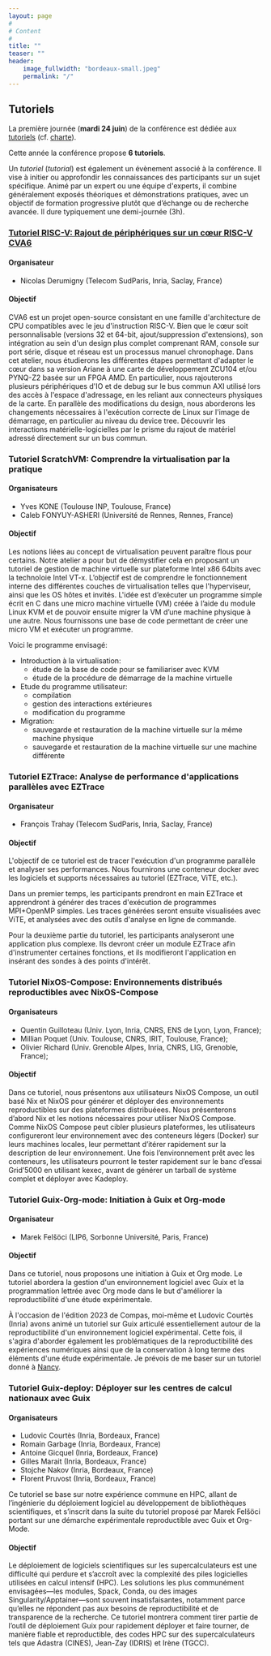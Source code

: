 ```yaml
---
layout: page
#
# Content
#
title: ""
teaser: ""
header:
    image_fullwidth: "bordeaux-small.jpeg"
    permalink: "/"
---
```



## **Tutoriels**

La première journée (**mardi 24 juin**) de la conférence est dédiée aux
[tutoriels](https://2025.compas-conference.fr/tutoriaux/) (cf.
[charte](https://www.compas-conference.fr/organisation/charte/)).

Cette année la conférence propose **6 tutoriels**.

Un *tutoriel* (*tutorial*) est également un évènement associé à la
conférence. Il vise à initier ou approfondir les connaissances des
participants sur un sujet spécifique. Animé par un expert ou une
équipe d'experts, il combine généralement exposés théoriques et
démonstrations pratiques, avec un objectif de formation progressive
plutôt que d’échange ou de recherche avancée. Il dure typiquement une
demi-journée (3h).

###  [Tutoriel RISC-V: Rajout de périphériques sur un cœur RISC-V CVA6](https://perso.ens-lyon.fr/nicolas.derumigny/COMPAS-Tutorial.html)

#### Organisateur
- Nicolas Derumigny (Telecom SudParis, Inria, Saclay, France)

#### Objectif

CVA6 est un projet open-source consistant en une famille
d'architecture de CPU compatibles avec le jeu d'instruction RISC-V.
Bien que le cœur soit personnalisable (versions 32 et 64-bit,
ajout/suppression d'extensions), son intégration au sein d'un design
plus complet comprenant RAM, console sur port série, disque et réseau
est un processus manuel chronophage. Dans cet atelier, nous étudierons
les différentes étapes permettant d'adapter le cœur dans sa version
Ariane à une carte de développement ZCU104 et/ou PYNQ-Z2 basée sur un
FPGA AMD. En particulier, nous rajouterons plusieurs périphériques
d'IO et de debug sur le bus commun AXI utilisé lors des accès à
l'espace d'adressage, en les reliant aux connecteurs physiques de la
carte. En parallèle des modifications du design, nous aborderons les
changements nécessaires à l'exécution correcte de Linux sur l'image de
démarrage, en particulier au niveau du device tree. Découvrir les
interactions matérielle-logicielles par le prisme du rajout de
matériel adressé directement sur un bus commun.

<!-- Logiciels : Vivado (archive fournie), Git, éditeur de texte -->

<!-- Matériel (actuellement disponible dans notre équipe) : à minima une ZCU104 (code testé et fonctionnel), éventuellement des PYNQ-Z2 suivant l'avancement du portage du CVA6 dessus. Divers module d'extensions. Cartes SD. -->

<!-- Les participants partiront d'un CVA6 nu fonctionnant à 50 MHz et -->
<!-- pourront intégrer un ou plusieurs des périphériques suivant: -->
<!-- - LED (GPIO) -->
<!-- - Bouttons (GPIO) -->
<!-- - Console (via un adaptateur PMOD / serial externe, ou en utilisant -->
<!--   une interface sur la ZCU104) -->
<!-- - Ethernet (ZCU104 uniquement) -->
<!-- - Carte SD -->

<!-- Il sera également possible de modifier la fréquence du CVA6 pour la -->
<!-- fixer à 100 MHz. -->

<!-- L'ajout de périphériques tout comme la modification de fréquence -->
<!-- passera par les étapes suivantes: -->
<!-- - rajout du module sur le design via Vivado -->
<!-- - spécification des contraintes (mapping des IO du module sur des pins -->
<!--   physiques du FPGA) -->
<!-- - modification du device tree -->
<!-- - modification de l'image de boot (pour y rajouter les pilotes) -->
<!-- - programmation du FPGA et test -->

### Tutoriel ScratchVM: Comprendre la virtualisation par la pratique

#### Organisateurs
- Yves KONE (Toulouse INP, Toulouse, France)
- Caleb FONYUY-ASHERI (Université de Rennes, Rennes, France)

#### Objectif

Les notions liées au concept de virtualisation peuvent paraître flous
pour certains. Notre atelier a pour but de démystifier cela en
proposant un tutoriel de gestion de machine virtuelle sur plateforme
Intel x86 64bits avec la technoloie Intel VT-x. L’objectif est de
comprendre le fonctionnement interne des différentes couches de
virtualisation telles que l'hyperviseur, ainsi que les OS hôtes et
invités. L'idée est d’exécuter un programme simple écrit en C dans une
micro machine virtuelle (VM) créée à l’aide du module Linux KVM et de
pouvoir ensuite migrer la VM d’une machine physique à une autre. Nous
fournissons une base de code permettant de créer une micro VM et
exécuter un programme.

Voici le programme envisagé:
- Introduction à la virtualisation:
  - étude de la base de code pour se familiariser avec KVM
  - étude de la procédure de démarrage de la machine virtuelle
- Etude du programme utilisateur:
  - compilation
  - gestion des interactions extérieures
  - modification du programme
- Migration:
  - sauvegarde et restauration de la machine virtuelle sur la même machine physique
  - sauvegarde et restauration de la machine virtuelle sur une machine différente

### Tutoriel EZTrace: Analyse de performance d'applications parallèles avec EZTrace

#### Organisateur
- François Trahay (Telecom SudParis, Inria, Saclay, France)

#### Objectif

L'objectif de ce tutoriel est de tracer l'exécution d'un programme
parallèle et analyser ses performances. Nous fournirons une conteneur
docker avec les logiciels et supports nécessaires au tutoriel
(EZTrace, ViTE, etc.).

Dans un premier temps, les participants prendront en main EZTrace et
apprendront à générer des traces d'exécution de programmes MPI+OpenMP
simples. Les traces générées seront ensuite visualisées avec ViTE, et
analysées avec des outils d'analyse en ligne de commande.

Pour la deuxième partie du tutoriel, les participants analyseront une
application plus complexe. Ils devront créer un module EZTrace afin
d'instrumenter certaines fonctions, et ils modifieront l'application
en insérant des sondes à des points d'intérêt.

### Tutoriel NixOS-Compose: Environnements distribués reproductibles avec NixOS-Compose

#### Organisateurs
- Quentin Guilloteau (Univ. Lyon, Inria, CNRS, ENS de Lyon, Lyon, France);
- Millian Poquet (Univ. Toulouse, CNRS, IRIT, Toulouse, France);
- Olivier Richard (Univ. Grenoble Alpes, Inria, CNRS, LIG, Grenoble, France);

#### Objectif

Dans ce tutoriel, nous présentons aux utilisateurs NixOS Compose, un
outil basé Nix et NixOS pour générer et déployer des environnements
reproductibles sur des plateformes distribuéees. Nous présenterons
d’abord Nix et les notions nécessaires pour utiliser NixOS Compose.
Comme NixOS Compose peut cibler plusieurs plateformes, les
utilisateurs configureront leur environnement avec des conteneurs
légers (Docker) sur leurs machines locales, leur permettant d’itérer
rapidement sur la description de leur environnement. Une fois
l’environnement prêt avec les conteneurs, les utilisateurs pourront le
tester rapidement sur le banc d’essai Grid’5000 en utilisant kexec,
avant de générer un tarball de système complet et déployer avec
Kadeploy.

### Tutoriel Guix-Org-mode: Initiation à Guix et Org-mode

#### Organisateur
- Marek Felšöci (LIP6, Sorbonne Université, Paris, France)

#### Objectif

Dans ce tutoriel, nous proposons une initiation à Guix et Org mode. Le
tutoriel abordera la gestion d'un environnement logiciel avec Guix et
la programmation lettrée avec Org mode dans le but d'améliorer la
reproductibilité d'une étude expérimentale.

À l'occasion de l'édition 2023 de Compas, moi-même et Ludovic Courtès
(Inria) avons animé un tutoriel sur Guix articulé essentiellement
autour de la reproductibilité d'un environnement logiciel
expérimental. Cette fois, il s'agira d'aborder également les
problématiques de la reproductibilité des expériences numériques ainsi
que de la conservation à long terme des éléments d'une étude
expérimentale. Je prévois de me baser sur un tutoriel donné à
[Nancy](https://tuto-techno-guix-hpc.gitlabpages.inria.fr/guidelines/guidelines.pdf).

### Tutoriel Guix-deploy: Déployer sur les centres de calcul nationaux avec Guix

#### Organisateurs
- Ludovic Courtès (Inria, Bordeaux, France)
- Romain Garbage (Inria, Bordeaux, France)
- Antoine Gicquel (Inria, Bordeaux, France)
- Gilles Marait (Inria, Bordeaux, France)
- Stojche Nakov (Inria, Bordeaux, France)
- Florent Pruvost (Inria, Bordeaux, France)

Ce tutoriel se base sur notre expérience commune en HPC, allant de
l’ingénierie du déploiement logiciel au développement de bibliothèques
scientifiques, et s’inscrit dans la suite du tutoriel proposé par
Marek Felšöci portant sur une démarche expérimentale reproductible
avec Guix et Org-Mode.

#### Objectif

Le déploiement de logiciels scientifiques sur les supercalculateurs
est une difficulté qui perdure et s’accroît avec la complexité des
piles logicielles utilisées en calcul intensif (HPC). Les solutions
les plus communément envisagées—les modules, Spack, Conda, ou des
images Singularity/Apptainer—sont souvent insatisfaisantes, notamment
parce qu’elles ne répondent pas aux besoins de reproductibilité et de
transparence de la recherche. Ce tutoriel montrera comment tirer
partie de l’outil de déploiement Guix pour rapidement déployer et
faire tourner, de manière fiable et reproductible, des codes HPC sur
des supercalculateurs tels que Adastra (CINES), Jean-Zay (IDRIS) et
Irène (TGCC).



<!-- Les tutoriels seront organisés le 2 Juillet 2024, avant la conférence pour une durée d'environ 3h00 (possibilité de demander deux créneaux pour un tutoriel de 6h sur la journée). La participation aux tutoriels est gratuite pour tous les participants à la conférence COMPAS 2024. -->

<!-- ### Objectifs -->

<!-- Les tutoriels doivent servir un ou plusieurs des objectifs suivants : -->

<!-- - Initier les novices aux principaux thèmes des différentes communautés COMPAS. -->
<!-- - Introduire des méthodes et outils à des non spécialistes dans un sous-domaine de COMPAS. -->
<!-- - Motiver et expliquer un sujet d’importance émergent. -->

<!-- Nous encourageons des tutoriels avec une composante pratique ou un autre élément interactif. -->

<!-- ### Thématiques -->

<!-- Toutes les thématiques relevant de la conférence (Architecture, Systèmes et Parallélisme) sont les bienvenues.  -->

<!-- ### Dates importantes -->

<!-- - Date limite de soumission des tutoriels : 03/06/2024 -->
<!-- - Notification auteurs et affichage tutoriels acceptés : 10/06/2024 -->
<!-- - Résumés des tutoriels et pages web : 15/06/2024 -->

<!-- ### Instructions de soumission -->

<!-- Les propositions de tutoriels doivent être soumises par email à <sebastien.pillement@univ-nantes.fr> -->

<!-- Les propositions doivent être soumises dans un seul mail contenant les informations suivantes : -->

<!-- - Une description du tutoriel en deux phrases -->
<!-- - Un déroulé détaillé du tutoriel sous forme de points -->
<!-- - Une brève caractérisation du public cible potentiel du tutoriel, y compris les connaissances pré-requises -->
<!-- - Une brève description du matériel requis. -->

<!-- Local Variables: -->
<!-- jinx-languages: "fr" -->
<!-- jinx-local-words: "tutoriel" -->
<!-- End: -->
